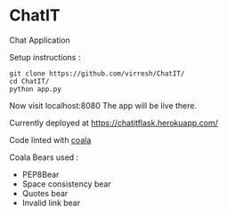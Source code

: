 # ChatIT
Chat Application

Setup instructions :
```
git clone https://github.com/virresh/ChatIT/
cd ChatIT/
python app.py
```

Now visit localhost:8080 
The app will be live there.

Currently deployed at https://chatitflask.herokuapp.com/

Code linted with [coala](https://coala.io/#/home)

Coala Bears used : 
- PEP8Bear
- Space consistency bear
- Quotes bear
- Invalid link bear
